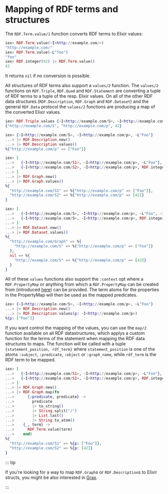 # Mapping of RDF terms and structures

The `RDF.Term.value/1` function converts RDF terms to Elixir values:

```elixir
iex> RDF.Term.value(~I<http://example.com/>)
"http://example.com/"
iex> RDF.Term.value(~L"foo")
"foo"
iex> RDF.integer(42) |> RDF.Term.value()
42
```

It returns `nil` if no conversion is possible.

All structures of RDF terms also support a `values/2` function. The `values/2` functions on `RDF.Triple`, `RDF.Quad` and `RDF.Statement` are converting a tuple of RDF terms to a tuple of the resp. Elixir values. On all of the other RDF data structures (`RDF.Description`, `RDF.Graph` and `RDF.Dataset`) and the general `RDF.Data` protocol the `values/2` functions are producing a map of the converted Elixir values.

```elixir
iex> RDF.Triple.values {~I<http://example.com/S>, ~I<http://example.com/p>, RDF.literal(42)}
{"http://example.com/S", "http://example.com/p", 42}

iex> {~I<http://example.com/S>, ~I<http://example.com/p>, ~L"Foo"}
...> |> RDF.Description.new()
...> |> RDF.Description.values()
%{"http://example.com/p" => ["Foo"]}

iex> [
...>   {~I<http://example.com/S1>, ~I<http://example.com/p>, ~L"Foo"},
...>   {~I<http://example.com/S2>, ~I<http://example.com/p>, RDF.integer(42)}
...> ]
...> |> RDF.Graph.new()
...> |> RDF.Graph.values()
%{
  "http://example.com/S1" => %{"http://example.com/p" => ["Foo"]},
  "http://example.com/S2" => %{"http://example.com/p" => [42]}
}

iex> [
...>   {~I<http://example.com/S>, ~I<http://example.com/p>, ~L"Foo", ~I<http://example.com/Graph>},
...>   {~I<http://example.com/S>, ~I<http://example.com/p>, RDF.integer(42), }
...> ]
...> |> RDF.Dataset.new()
...> |> RDF.Dataset.values()
%{
  "http://example.com/Graph" => %{
    "http://example.com/S" => %{"http://example.com/p" => ["Foo"]}
  },
  nil => %{
    "http://example.com/S" => %{"http://example.com/p" => [42]}
  }
}
```

All of these `values` functions also support the `:context` opt where a `RDF.PropertyMap` or anything from which a `RDF.PropertyMap` can be created from (introduced [here](/rdf-ex/data-structures.html#input-forms)) can be provided. The term atoms for the properties in the PropertyMap will then be used as the mapped predicates.

```elixir
iex> {~I<http://example.com/S>, ~I<http://example.com/p>, ~L"Foo"}
...> |> RDF.Description.new()
...> |> RDF.Description.values(p: ~I<http://example.com/p>)
%{p: ["Foo"]}
```

If you want control the mapping of the values, you can use the  `map/2` function available on all RDF datastructures, which applys a custom function for the terms of the statement when mapping the RDF data structures to maps.
The function will be called with a tuple `{statement_position, rdf_term}` where `statement_position` is one of the atoms `:subject`, `:predicate`, `:object` or `:graph_name`, while `rdf_term` is the RDF term to be mapped.

```elixir
iex> [
...>   {~I<http://example.com/S1>, ~I<http://example.com/p>, ~L"Foo"},
...>   {~I<http://example.com/S2>, ~I<http://example.com/p>, RDF.integer(42)}
...> ]
...> |> RDF.Graph.new()
...> |> RDF.Graph.map(fn 
...>      {:predicate, predicate} ->
...>        predicate 
...>        |> to_string() 
...>        |> String.split("/") 
...>        |> List.last() 
...>        |> String.to_atom()
...>    {_, term} ->
...>      RDF.Term.value(term)
...>    end)
%{
  "http://example.com/S1" => %{p: ["Foo"]},
  "http://example.com/S2" => %{p: [42]}
}
```

::: tip

If you're looking for a way to map `RDF.Graph`s or `RDF.Description`s to Elixir structs, you might be also interested in [Grax](/grax/).

:::


